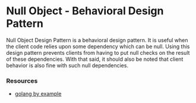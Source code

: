# Null Object - Behavioral Design Pattern

Null Object Design Pattern is a behavioral design pattern. It is useful when the client code relies upon some dependency which can be null. Using this design pattern prevents clients from having to put null checks on the result of these dependencies. With that said, it should also be noted that client behavior is also fine with such null dependencies.

### Resources
- [golang by example](https://golangbyexample.com/null-object-design-pattern-golang/)
